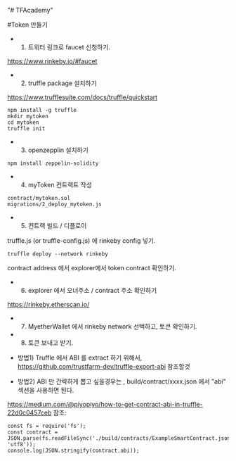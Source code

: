 "# TFAcademy" 

#Token 만들기

- 1. 트위터 링크로 faucet 신청하기.

https://www.rinkeby.io/#faucet 

- 2. truffle package 설치하기

https://www.trufflesuite.com/docs/truffle/quickstart

```
npm install -g truffle
mkdir mytoken
cd mytoken
truffle init
```

- 3. openzepplin 설치하기

`npm install zeppelin-solidity`

- 4. myToken 컨트랙트 작성

```
contract/mytoken.sol
migrations/2_deploy_mytoken.js
```


- 5. 컨트랙 빌드 / 디플로이

truffle.js (or truffle-config.js) 에 rinkeby config 넣기.

```
truffle deploy --network rinkeby
```

contract address 에서 explorer에서 token contract 확인하기.

- 6. explorer 에서 오너주소 / contract 주소 확인하기

https://rinkeby.etherscan.io/

- 7. MyetherWallet 에서 rinkeby network 선택하고, 토큰 확인하기.

- 8. 토큰 보내고 받기.

- 방법1) Truffle 에서 ABI 를 extract 하기 위해서, https://github.com/trustfarm-dev/truffle-export-abi 참조할것

- 방법2) ABI 만 간략하게 뽑고 싶을경우는 , 
build/contract/xxxx.json  에서 "abi" 섹션을 사용하면 된다.

https://medium.com/@piyopiyo/how-to-get-contract-abi-in-truffle-22d0c0457ceb 참조:
```
const fs = require('fs');
const contract = JSON.parse(fs.readFileSync('./build/contracts/ExampleSmartContract.json', 'utf8'));
console.log(JSON.stringify(contract.abi));
```
